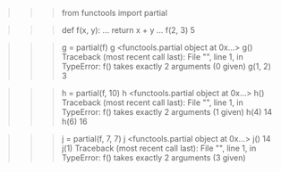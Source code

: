 >>> from functools import partial

>>> def f(x, y):
...     return x + y
...
>>> f(2, 3)
5

>>> g = partial(f)
>>> g
<functools.partial object at 0x...>
>>> g()
Traceback (most recent call last):
  File "<stdin>", line 1, in <module>
TypeError: f() takes exactly 2 arguments (0 given)
>>> g(1, 2)
3

>>> h = partial(f, 10)
>>> h
<functools.partial object at 0x...>
>>> h()
Traceback (most recent call last):
  File "<stdin>", line 1, in <module>
TypeError: f() takes exactly 2 arguments (1 given)
>>> h(4)
14
>>> h(6)
16

>>> j = partial(f, 7, 7)
>>> j
<functools.partial object at 0x...>
>>> j()
14
>>> j(1)
Traceback (most recent call last):
  File "<stdin>", line 1, in <module>
TypeError: f() takes exactly 2 arguments (3 given)
